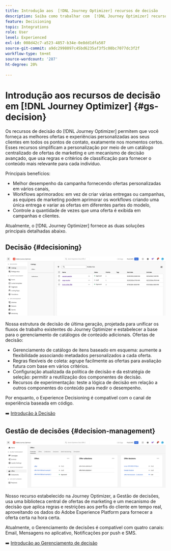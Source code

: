 ```yaml
---
title: Introdução aos  [!DNL Journey Optimizer] recursos de decisão
description: Saiba como trabalhar com  [!DNL Journey Optimizer] recursos de decisão.
feature: Decisioning
topic: Integrations
role: User
level: Experienced
exl-id: 008d42c7-a523-4857-b34e-0e8dd1dfa507
source-git-commit: a9dc2998097c45bd6235af3f5c08bc7077dc3f2f
workflow-type: tm+mt
source-wordcount: '287'
ht-degree: 20%

---
```


# Introdução aos recursos de decisão em [!DNL Journey Optimizer] {#gs-decision}

Os recursos de decisão do [!DNL Journey Optimizer] permitem que você forneça as melhores ofertas e experiências personalizadas aos seus clientes em todos os pontos de contato, exatamente nos momentos certos. Esses recursos simplificam a personalização por meio de um catálogo centralizado de ofertas de marketing e um mecanismo de decisão avançado, que usa regras e critérios de classificação para fornecer o conteúdo mais relevante para cada indivíduo.

Principais benefícios:

* Melhor desempenho da campanha fornecendo ofertas personalizadas em vários canais,
* Workflows aprimorados: em vez de criar várias entregas ou campanhas, as equipes de marketing podem aprimorar os workflows criando uma única entrega e variar as ofertas em diferentes partes do modelo,
* Controle a quantidade de vezes que uma oferta é exibida em campanhas e clientes.

Atualmente, o [!DNL Journey Optimizer] fornece as duas soluções principais detalhadas abaixo.

## Decisão {#decisioning}

![](assets/gs-decisioning.png)

Nossa estrutura de decisão de última geração, projetada para unificar os fluxos de trabalho existentes do Journey Optimizer e estabelecer a base para o gerenciamento de catálogos de conteúdo adicionais. Ofertas de decisão:

* Gerenciamento de catálogo de itens baseado em esquema: aumente a flexibilidade associando metadados personalizados a cada oferta.
* Regras flexíveis de coleta: agrupe facilmente as ofertas para avaliação futura com base em vários critérios.
* Configuração atualizada da política de decisão e da estratégia de seleção: permitir a reutilização dos componentes de decisão.
* Recursos de experimentação: teste a lógica de decisão em relação a outros componentes do conteúdo para medir o desempenho.

Por enquanto, o Experience Decisioning é compatível com o canal de experiência baseada em código.

➡️ [Introdução à Decisão](../experience-decisioning/gs-experience-decisioning.md)

## Gestão de decisões {#decision-management}

![](assets/gs-decision-management.png)

Nosso recurso estabelecido na Journey Optimizer, a Gestão de decisões, usa uma biblioteca central de ofertas de marketing e um mecanismo de decisão que aplica regras e restrições aos perfis do cliente em tempo real, aproveitando os dados do Adobe Experience Platform para fornecer a oferta certa na hora certa.

Atualmente, o Gerenciamento de decisões é compatível com quatro canais: Email, Mensagens no aplicativo, Notificações por push e SMS.

➡️ [Introdução ao Gerenciamento de decisão](../offers/get-started/starting-offer-decisioning.md)
